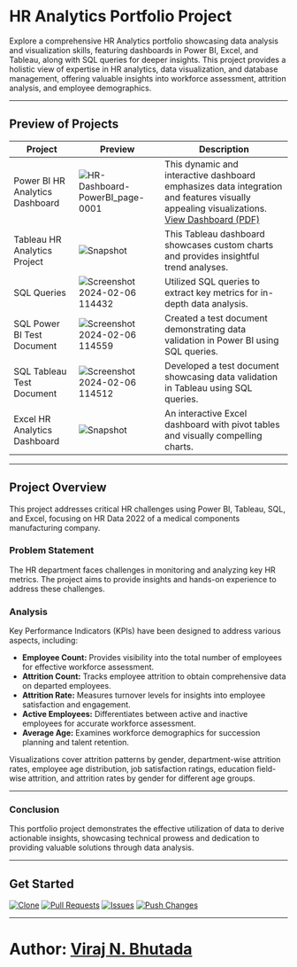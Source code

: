 # HR Analytics Portfolio Project

Explore a comprehensive HR Analytics portfolio showcasing data analysis and visualization skills, featuring dashboards in Power BI, Excel, and Tableau, along with SQL queries for deeper insights. This project provides a holistic view of expertise in HR analytics, data visualization, and database management, offering valuable insights into workforce assessment, attrition analysis, and employee demographics.

---

## Preview of Projects

| Project | Preview | Description |
| --- | --- | --- |
| Power BI HR Analytics Dashboard | ![HR-Dashboard-PowerBI_page-0001](https://github.com/virajbhutada/HR-Analytics-Portfolio-Project/assets/143819712/9f2cf40e-ab76-4fa3-91ce-d2aa867030f7) | This dynamic and interactive dashboard emphasizes data integration and features visually appealing visualizations. [View Dashboard (PDF)](https://github.com/virajbhutada/HR-Analytics-Portfolio-Project/files/14175354/HR-Dashboard-PowerBI.pdf) |
| Tableau HR Analytics Project | ![Snapshot](https://github.com/virajbhutada/HR-Analytics-Portfolio-Project/assets/143819712/2e13df15-2968-4798-be6b-254001b1cda1) | This Tableau dashboard showcases custom charts and provides insightful trend analyses. |
| SQL Queries | ![Screenshot 2024-02-06 114432](https://github.com/virajbhutada/HR-Analytics-Portfolio-Project/assets/143819712/10333448-a860-434b-97cf-8fc16d9d4678) | Utilized SQL queries to extract key metrics for in-depth data analysis. |
| SQL Power BI Test Document | ![Screenshot 2024-02-06 114559](https://github.com/virajbhutada/HR-Analytics-Portfolio-Project/assets/143819712/50348845-5099-4706-9ee7-c076cd0a66d7) | Created a test document demonstrating data validation in Power BI using SQL queries. |
| SQL Tableau Test Document | ![Screenshot 2024-02-06 114512](https://github.com/virajbhutada/HR-Analytics-Portfolio-Project/assets/143819712/ed8ab178-a067-43d9-8643-5e744df3a11c) | Developed a test document showcasing data validation in Tableau using SQL queries. |
| Excel HR Analytics Dashboard | ![Snapshot](https://github.com/virajbhutada/HR-Analytics-Portfolio-Project/assets/143819712/ab9e748b-80dc-4dd2-b335-fe6f70ceb9c5) | An interactive Excel dashboard with pivot tables and visually compelling charts. |

---

## Project Overview

This project addresses critical HR challenges using Power BI, Tableau, SQL, and Excel, focusing on HR Data 2022 of a medical components manufacturing company.

### Problem Statement

The HR department faces challenges in monitoring and analyzing key HR metrics. The project aims to provide insights and hands-on experience to address these challenges.

### Analysis

Key Performance Indicators (KPIs) have been designed to address various aspects, including:

- **Employee Count:** Provides visibility into the total number of employees for effective workforce assessment.
- **Attrition Count:** Tracks employee attrition to obtain comprehensive data on departed employees.
- **Attrition Rate:** Measures turnover levels for insights into employee satisfaction and engagement.
- **Active Employees:** Differentiates between active and inactive employees for accurate workforce assessment.
- **Average Age:** Examines workforce demographics for succession planning and talent retention.

Visualizations cover attrition patterns by gender, department-wise attrition rates, employee age distribution, job satisfaction ratings, education field-wise attrition, and attrition rates by gender for different age groups.

---

### Conclusion

This portfolio project demonstrates the effective utilization of data to derive actionable insights, showcasing technical prowess and dedication to providing valuable solutions through data analysis.

---

## Get Started


[![Clone](https://img.shields.io/badge/Clone-Repository-brightgreen)](https://github.com/virajbhutada/HR-Analytics-Portfolio-Project.git) [![Pull Requests](https://img.shields.io/badge/Pull%20Requests-Welcome-blue)](https://github.com/virajbhutada/HR-Analytics-Portfolio-Project/pulls) [![Issues](https://img.shields.io/badge/Report-Issues-red)](https://github.com/virajbhutada/HR-Analytics-Portfolio-Project/issues) [![Push Changes](https://img.shields.io/badge/Push-Changes-yellow)](https://github.com/virajbhutada/HR-Analytics-Portfolio-Project.git)




---

# **Author:** [Viraj N. Bhutada](https://www.linkedin.com/in/virajnbhutada24/)
